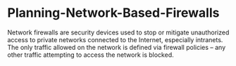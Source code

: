 # Planning-Network-Based-Firewalls
Network firewalls are security devices used to stop or mitigate unauthorized access to private networks connected to the Internet, especially intranets. The only traffic allowed on the network is defined via firewall policies – any other traffic attempting to access the network is blocked.
